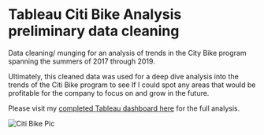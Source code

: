 # Tableau Citi Bike Analysis preliminary data cleaning
Data cleaning/ munging for an analysis of trends in the City Bike program spanning the summers of 2017 through 2019.

Ultimately, this cleaned data was used for a deep dive analysis into the trends of the Citi Bike program to see If I could spot any areas that would be profitable for the company to focus on and grow in the future.

Please visit my [completed Tableau dashboard here](https://public.tableau.com/profile/howard.mitchell#!/vizhome/CitiBikeAnalysis_15685152605160/CitiBikeStory) for the full analysis.

![Citi Bike Pic]()
